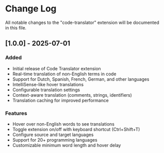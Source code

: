 # Change Log

All notable changes to the "code-translator" extension will be documented in this file.

## [1.0.0] - 2025-07-01

### Added
- Initial release of Code Translator extension
- Real-time translation of non-English terms in code
- Support for Dutch, Spanish, French, German, and other languages
- IntelliSense-like hover translations
- Configurable translation settings
- Context-aware translation (comments, strings, identifiers)
- Translation caching for improved performance

### Features
- Hover over non-English words to see translations
- Toggle extension on/off with keyboard shortcut (Ctrl+Shift+T)
- Configure source and target languages
- Support for 20+ programming languages
- Customizable minimum word length and hover delay
